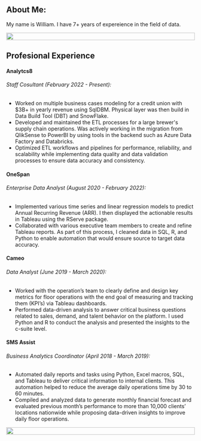 <!---
billgdaugherty5/billgdaugherty5 is a ✨ special ✨ repository because its `README.md` (this file) appears on your GitHub profile.
You can click the Preview link to take a look at your changes.
--->

## About Me:

My name is William. I have 7+ years of expereience in the field of data.

<img src="https://i.imgur.com/dBaSKWF.gif" height="20" width="100%">

## Profesional Experience

#### Analytcs8

###### Staff Cosultant *(February 2022 - Present)*:

+ Worked on multiple business cases modeling for a credit union with $3B+ in yearly revenue using SqlDBM. Physical layer was then build in Data Build Tool (DBT) and SnowFlake.
+ Developed and maintained the ETL processes for a large brewer's supply chain operations. Was actively working in the migration from QlikSense to PowerBI by using tools in the backend such as Azure Data Factory and Databricks.
+ Optimized ETL workflows and pipelines for performance, reliability, and scalability while implementing data quality and data validation processes to ensure data accuracy and consistency.

#### OneSpan

###### Enterprise Data Analyst *(August 2020 - February 2022)*:

+ Implemented various time series and linear regression models to predict Annual Recurring Revenue (ARR). I then displayed the actionable results in Tableau using the RServe package.
+ Collaborated with various executive team members to create and refine Tableau reports. As part of this process, I cleaned data in SQL, R, and Python to enable automation that would ensure source to target data accuracy.

#### Cameo

###### Data Analyst *(June 2019 - March 2020)*:

+ Worked with the operation’s team to clearly define and design key metrics for floor operations with the end goal of measuring and tracking them (KPI’s) via Tableau dashboards.
+ Performed data-driven analysis to answer critical business questions related to sales, demand, and talent behavior on the platform. I used Python and R to conduct the analysis and presented the insights to the c-suite level.

#### SMS Assist

###### Business Analytics Coordinator *(April 2018 - March 2019)*:

+ Automated daily reports and tasks using Python, Excel macros, SQL, and Tableau to deliver critical information to internal clients. This automation helped to reduce the average daily operations time by 30 to 60 minutes.
+ Compiled and analyzed data to generate monthly financial forecast and evaluated previous month’s performance to more than 10,000 clients’ locations nationwide while proposing data-driven insights to improve daily floor operations.



<img src="https://i.imgur.com/dBaSKWF.gif" height="20" width="100%">
